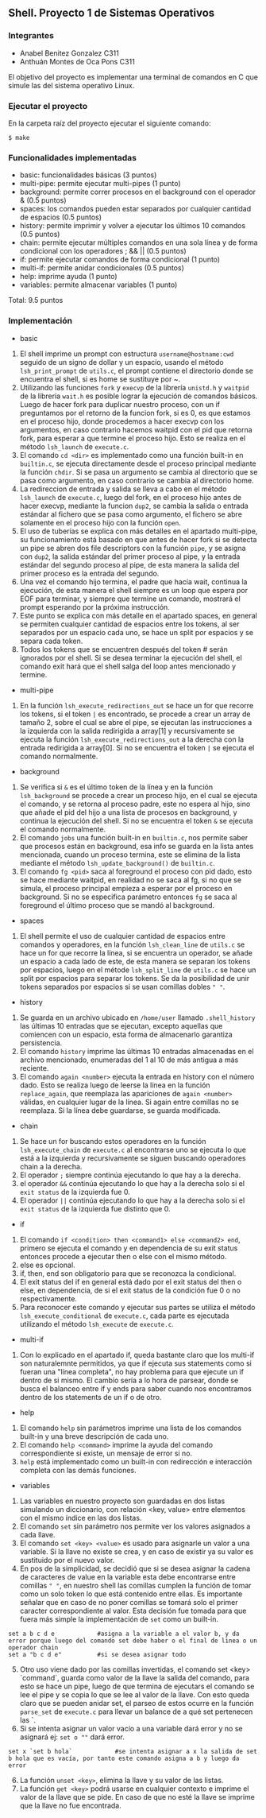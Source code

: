 ## Shell. Proyecto 1 de Sistemas Operativos

### Integrantes
- Anabel Benitez Gonzalez C311
- Anthuán Montes de Oca Pons C311

El objetivo del proyecto es implementar una terminal de comandos en C que simule las del sistema operativo Linux.

### Ejecutar el proyecto
En la carpeta raíz del proyecto ejecutar el siguiente comando:
```
$ make 
```

### Funcionalidades implementadas

* basic: funcionalidades básicas (3 puntos)
* multi-pipe: permite ejecutar multi-pipes (1 punto)
* background: permite correr procesos en el background con el operador & (0.5 puntos)
* spaces: los comandos pueden estar separados por cualquier cantidad de espacios (0.5 puntos) 
* history: permite imprimir y volver a ejecutar los últimos 10 comandos (0.5 puntos)
* chain: permite ejecutar múltiples comandos en una sola línea y de forma condicional con los operadores ; && || (0.5 puntos)
* if: permite ejecutar comandos de forma condicional (1 punto)
* multi-if: permite anidar condicionales (0.5 puntos)
* help: imprime ayuda (1 punto)
* variables: permite almacenar variables (1 punto)

Total: 9.5 puntos

### Implementación

* basic
1. El shell imprime un prompt con estructura `username@hostname:cwd` seguido de un signo de dollar y un espacio, usando el método `lsh_print_prompt` de `utils.c`, el prompt contiene el directorio donde se encuentra el shell, si es home se sustituye por ~. 
2. Utilizando las funciones `fork` y `execvp` de la librería `unistd.h` y `waitpid` de la librería `wait.h` es posible lograr la ejecución de comandos básicos. Luego de hacer fork para duplicar nuestro proceso, con un if preguntamos por el retorno de la funcion fork, si es 0, es que estamos en el proceso hijo, donde procedemos a hacer execvp con los argumentos, en caso contrario hacemos waitpid con el pid que retorna fork, para esperar a que termine el proceso hijo. Esto se realiza en el método `lsh_launch` de `execute.c`.
3. El comando `cd <dir>` es implementado como una función built-in en `builtin.c`, se ejecuta directamente desde el proceso principal mediante la función `chdir`. Si se pasa un argumento se cambia al directorio que se pasa como argumento, en caso contrario se cambia al directorio home.
4. La redireccion de entrada y salida se lleva a cabo en el método `lsh_launch` de `execute.c`, luego del fork, en el proceso hijo antes de hacer execvp, mediante la funcion `dup2`, se cambia la salida o entrada estándar al fichero que se pasa como argumento, el fichero se abre solamente en el proceso hijo con la función `open`.
5. El uso de tuberías se explica con más detalles en el apartado multi-pipe, su funcionamiento está basado en que antes de hacer fork si se detecta un pipe se abren dos file descriptors con la función `pipe`, y se asigna con `dup2`, la salida estándar del primer proceso al pipe, y la entrada estándar del segundo proceso al pipe, de esta manera la salida del primer proceso es la entrada del segundo.
6. Una vez el comando hijo termina, el padre que hacía wait, continua la ejecución, de esta manera el shell siempre es un loop que espera por EOF para terminar, y siempre que termine un comando, mostrará el prompt esperando por la próxima instrucción.
7. Este punto se explica con más detalle en el apartado spaces, en general se permiten cualquier cantidad de espacios entre los tokens, al ser separados por un espacio cada uno, se hace un split por espacios y se separa cada token.
8. Todos los tokens que se encuentren después del token # serán ignorados por el shell. Si se desea terminar la ejecución del shell, el comando exit hará que el shell salga del loop antes mencionado y termine.

* multi-pipe
1. En la función `lsh_execute_redirections_out` se hace un for que recorre los tokens, si el token `|` es encontrado, se procede a crear un array de tamaño 2, sobre el cual se abre el pipe, se ejecutan las instrucciones a la izquierda con la salida redirigida a array[1] y recursivamente se ejecuta la función `lsh_execute_redirections_out` a la derecha con la entrada redirigida a array[0]. Si no se encuentra el token `|` se ejecuta el comando normalmente.

* background
1. Se verifica si `&` es el último token de la línea y en la función `lsh_background`  se procede a crear un proceso hijo, en el cual se ejecuta el comando, y se retorna al proceso padre, este no espera al hijo, sino que añade el pid del hijo a una lista de procesos en background, y continua la ejecución del shell. Si no se encuentra el token `&` se ejecuta el comando normalmente.
2. El comando `jobs` una función built-in en `builtin.c`, nos permite saber que procesos están en background, esa info se guarda en la lista antes mencionada, cuando un proceso termina, este se elimina de la lista mediante el método `lsh_update_background()` de `builtin.c`. 
3. El comando `fg <pid>` saca al foreground el proceso con pid dado, esto se hace mediante waitpid, en realidad no se saca al fg, si no que se simula, el proceso principal empieza a esperar por el proceso en background. Si no se especifica parámetro entonces `fg` se saca al foreground el último proceso que se mandó al background.

* spaces
1. El shell permite el uso de cualquier cantidad de espacios entre comandos y operadores, en la función `lsh_clean_line` de `utils.c` se hace un for que recorre la línea, si se encuentra un operador, se añade un espacio a cada lado de este, de esta manera se separan los tokens por espacios, luego en el métode `lsh_split_line` de `utils.c` se hace un split por espacios para separar los tokens. Se da la posibilidad de unir tokens separados por espacios si se usan comillas dobles `" "`.

* history 
1. Se guarda en un archivo ubicado en `/home/user` llamado `.shell_history` las últimas 10 entradas que se ejecutan, excepto aquellas que comiencen con un espacio, esta forma de almacenarlo garantiza persistencia.
2. El comando `history` imprime las últimas 10 entradas almacenadas en el archivo mencionado, enumeradas del 1 al 10 de más antigua a más reciente.
3. El comando `again <number>` ejecuta la entrada en history con el número dado. Esto se realiza luego de leerse la línea en la función `replace_again`, que reemplaza las apariciones de `again <number>` válidas, en cualquier lugar de la línea. Si again entre comillas no se reemplaza. Si la línea debe guardarse, se guarda modificada.

* chain
1. Se hace un for buscando estos operadores en la función `lsh_execute_chain` de `execute.c` al encontrarse uno se ejecuta lo que está a la izquierda y recursivamente se siguen buscando operadores chain a la derecha.
2. El operador `;` siempre continúa ejecutando lo que hay a la derecha.
3. el operador `&&` continúa ejecutando lo que hay a la derecha solo si el `exit status` de la izquierda fue 0.
4. El operador `||` continúa ejecutando lo que hay a la derecha solo si el `exit status` de la izquierda fue distinto que 0.

* if
1. El comando `if <condition> then <command1> else <command2> end`, primero se ejecuta el comando <condition> y en dependencia de su exit status entonces procede a ejecutar then o else con el mismo método.
2. else es opcional.
3. if, then, end son obligatorio para que se reconozca la condicional. 
4. El exit status del if en general está dado por el exit status del then o else, en dependencia, de si el exit status de la condición fue 0 o no respectivamente.
5. Para reconocer este comando y ejecutar sus partes se utiliza el método `lsh_execute_conditional` de `execute.c`, cada parte es ejecutada utilizando el método `lsh_execute` de `execute.c`.

* multi-if
1. Con lo explicado en el apartado if, queda bastante claro que los multi-if son naturalemnte permitidos, ya que if ejecuta sus statements como si fueran una "línea completa", no hay problema para que ejecute un if dentro de si mismo. El cambio sería a lo hora de parsear, donde se busca el balanceo entre if y ends para saber cuando nos encontramos dentro de los statements de un if o de otro.

* help
1. El comando `help` sin parámetros imprime una lista de los comandos built-in y una breve descripción de cada uno.
2. El comando `help <command>` imprime la ayuda del comando correspondiente si existe, un mensaje de error si no.
3. `help` está implementado como un built-in con redirección e interacción completa con las demás funciones.

* variables
1. Las variables en nuestro proyecto son guardadas en dos listas simulando un diccionario, con relación <key, value> entre elementos con el mismo índice en las dos lístas.
2. El comando `set` sin parámetro nos permite ver los valores asignados a cada llave.
3. El comando `set <key> <value>` es usado para asignarle un valor a una variable. Si la llave no existe se crea, y en caso de existir ya su valor es sustituido por el nuevo valor.
4. En pos de la simplicidad, se decidió que si se desea asignar la cadena de caracteres de value en la variable esta debe encontrarse entre comillas `" "`, en nuestro shell las comillas cumplen la función de tomar como un solo token lo que está contenido entre ellas. Es importante señalar que en caso de no poner comillas se tomará solo el primer caracter correspondiente al valor. Esta decisión fue tomada para que fuera más simple la implementación de `set` como un built-in.
```  
set a b c d e            #asigna a la variable a el valor b, y da error porque luego del comando set debe haber o el final de linea o un operador chain
set a "b c d e"          #si se desea asignar todo
```
5. Otro uso viene dado por las comillas invertidas, el comando set \<key\> \`command\`, guarda como valor de la llave la salida del comando, para esto se hace un pipe, luego de que termina de ejecutars el comando se lee el pipe y se copia lo que se lee al valor de la llave. Con esto queda claro que se pueden anidar set, el parseo de estos ocurre en la función `parse_set` de `execute.c` para llevar un balance de a qué set pertenecen las \`.
6. Si se intenta asignar un valor vacío a una variable dará error y no se asignará ej: `set o ""` dará error.
```
set x `set b hola`            #se intenta asignar a x la salida de set b hola que es vacía, por tanto este comando asigna a b y luego da error
```
6. La función `unset <key>`, elimina la llave y su valor de las listas.
7. La función `get <key>` podrá usarse en cualquier contexto e imprime el valor de la llave que se pide. En caso de que no esté la llave se imprime que la llave no fue encontrada.